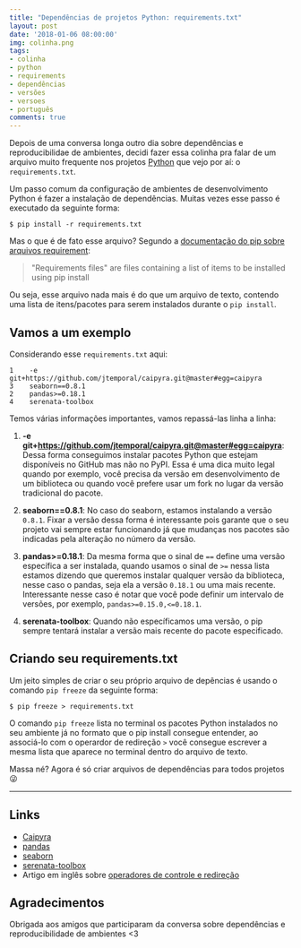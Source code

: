 ```yaml
---
title: "Dependências de projetos Python: requirements.txt"
layout: post
date: '2018-01-06 08:00:00'
img: colinha.png
tags:
- colinha
- python
- requirements
- dependências
- versões
- versoes
- português
comments: true
---
```


Depois de uma conversa longa outro dia sobre dependências e reproducibilidae de ambientes, decidi fazer essa colinha pra falar de um arquivo muito frequente nos projetos [Python](http://python.org/) que vejo por aí: o `requirements.txt`.

Um passo comum da configuração de ambientes de desenvolvimento Python é fazer a instalação de dependências. Muitas vezes esse passo é executado da seguinte forma:

~~~ console
$ pip install -r requirements.txt
~~~

Mas o que é de fato esse arquivo? Segundo a [documentação do pip sobre arquivos requirement](https://pip.pypa.io/en/stable/user_guide/#requirements-files):

> "Requirements files" are files containing a list of items to be installed using pip install

Ou seja, esse arquivo nada mais é do que um arquivo de texto, contendo uma lista de itens/pacotes para serem instalados durante o `pip install`.

## Vamos a um exemplo

Considerando esse `requirements.txt` aqui:

~~~ plaintext
1    -e git+https://github.com/jtemporal/caipyra.git@master#egg=caipyra
3    seaborn==0.8.1
2    pandas>=0.18.1
4    serenata-toolbox
~~~

Temos várias informações importantes, vamos repassá-las linha a linha:

1. **-e git+https://github.com/jtemporal/caipyra.git@master#egg=caipyra**: Dessa forma conseguimos instalar pacotes Python que estejam disponíveis no GitHub mas não no PyPI. Essa é uma dica muito legal quando por exemplo, você precisa da versão em desenvolvimento de um biblioteca ou quando você prefere usar um fork no lugar da versão tradicional do pacote.

1. **seaborn==0.8.1**: No caso do seaborn, estamos instalando a versão `0.8.1`. Fixar a versão dessa forma é interessante pois garante que o seu projeto vai sempre estar funcionando já que mudanças nos pacotes são indicadas pela alteração no número da versão.

1. **pandas>=0.18.1**: Da mesma forma que o sinal de `==` define uma versão específica a ser instalada, quando usamos o sinal de `>=` nessa lista estamos dizendo que queremos instalar qualquer versão da biblioteca, nesse caso o pandas, seja ela a versão `0.18.1` ou uma mais recente. Interessante nesse caso é notar que você pode definir um intervalo de versões, por exemplo, `pandas>=0.15.0,<=0.18.1`.

1. **serenata-toolbox**: Quando não específicamos uma versão, o pip sempre tentará instalar a versão mais recente do pacote especificado.

## Criando seu requirements.txt
Um jeito simples de criar o seu próprio arquivo de depências é usando o comando `pip freeze` da seguinte forma:

~~~ console
$ pip freeze > requirements.txt
~~~

O comando `pip freeze` lista no terminal os pacotes Python instalados no seu ambiente já no formato que o pip install consegue entender, ao associá-lo com o operardor de redireção `>` você consegue escrever a mesma lista que aparece no terminal dentro do arquivo de texto.

Massa né? Agora é só criar arquivos de dependências para todos projetos 😜

----
## Links
- [Caipyra](https://github.com/jtemporal/caipyra)
- [pandas](https://pandas.pydata.org/)
- [seaborn](https://seaborn.pydata.org/)
- [serenata-toolbox](https://github.com/datasciencebr/serenata-toolbox)
- Artigo em inglês sobre [operadores de controle e redireção](https://unix.stackexchange.com/questions/159513/what-are-the-shells-control-and-redirection-operators)

## Agradecimentos
Obrigada aos amigos que participaram da conversa sobre dependências e reproducibilidade de ambientes <3
